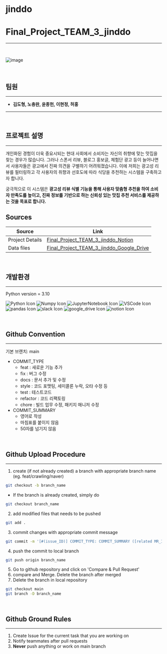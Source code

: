 # jinddo

# Final_Project_TEAM_3_jinddo
---
<br>

![image](https://github.com/user-attachments/assets/bf4ab0e5-0d9b-452e-a4f6-c4bf9ba471c1)

<br>

## 팀원
---
- **김도형, 노충완, 윤종헌, 이현정, 허홍**
---
<br>


## 프로젝트 설명
---
개인화된 경험이 더욱 중요시되는 현대 사회에서 소비자는 자신의 취향에 맞는 맛집을 찾는 경우가 많습니다. 그러나 스폰서 리뷰, 블로그 홍보글, 체험단 광고 등이 늘어나면서 사용자들은 광고에서 진짜 의견을 구별하기 어려워졌습니다. 이에 저희는 광고성 리뷰를 필터링하고 각 사용자의 취향과 선호도에 따라 식당을 추천하는 시스템을 구축하고자 합니다.

궁극적으로 이 시스템은 **광고성 리뷰 식별 기능을 통해  사용자 맞춤형 추천을 하여 소비자 만족도를 높이고, 진짜 정보를 기반으로 하는 신뢰성 있는 맛집 추천 서비스를 제공하는 것을 목표로 합니다.**

## Sources
| Source | Link |
| --- | --- |
| Project Details | [Final_Project_TEAM_3_jinddo_Notion](https://www.notion.so/jinddo-1070f0574c9180eb9598f002f358ba1f?pvs=4) |
| Data files | [Final_Project_TEAM_3_jinddo_Google_Drive](https://drive.google.com/drive/folders/1aYTy7Nf_6gi3Hzg8SPMRutISFvGKluzb) |

<br>

## 개발환경
---
Python version = 3.10


![Python Icon](https://img.icons8.com/color/48/python--v1.png) ![Numpy Icon](https://img.icons8.com/color/48/numpy.png) ![JupyterNotebook Icon](https://img.icons8.com/fluency/48/jupyter.png) ![VSCode Icon](https://img.icons8.com/dusk/64/visual-studio.png) ![pandas Icon](https://img.icons8.com/color/48/pandas.png) ![slack Icon](https://img.icons8.com/doodle/48/slack-new.png) ![google_drive Icon](https://img.icons8.com/color/48/google-drive--v2.png) ![notion Icon](https://img.icons8.com/color/48/notion--v1.png) 

<br>

## Github Convention
___
기본 브랜치: main

- COMMIT_TYPE
    - feat : 새로운 기능 추가
    - fix : 버그 수정
    - docs : 문서 추가 및 수정
    - style : 코드 포맷팅, 세미콜론 누락, 오타 수정 등
    - test : 테스트코드
    - refactor : 코드 리팩토링
    - chore : 빌드 업무 수정, 패키지 매니저 수정
- COMMIT_SUMMARY
    - 영어로 작성
    - 마침표를 붙이지 않음
    - 50자를 넘기지 않음

<br>

## Github Upload Procedure
---
1. create (if not already created) a branch with appropriate branch name (eg. feat/crawling/naver)
```bash
git checkout -b branch_name
```

- If the branch is already created, simply do

```bash
git checkout branch_name
```

2. add modified files that needs to be pushed
```bash
git add .
```

3. commit changes with appropriate commit message
```bash
git commit -m '[#(issue_ID)] COMMIT_TYPE: COMMIT_SUMMARY ([related MR_ID])'
```

4. push the commit to local branch
```bash
git push origin branch_name
```

5. Go to github repository and click on 'Compare & Pull Request'
6. compare and Merge. Delete the branch after merged
7. Delete the branch in local repository
```bash
git checkout main
git branch -D branch_name
```

<br>

## Github Ground Rules
---
1. Create Issue for the current task that you are working on
2. Notify teammates after pull requests
3. **Never** push anything or work on main branch

